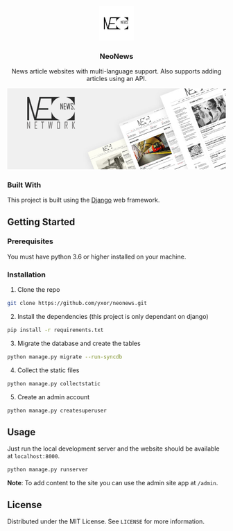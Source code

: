 <br />
<p align="center">
  <a href="#">
    <img src=".github/logo.png" alt="Logo" width="80" height="80">
  </a>

  <h3 align="center">NeoNews</h3>

  <p align="center">
    News article websites with multi-language support. Also supports adding articles using an API.
    <br />
  </p>
</p>


[![Product Name Screen Shot][product-screenshot]](#)


### Built With

This project is built using the [Django](https://www.djangoproject.com/) web framework.

## Getting Started

### Prerequisites

You must have python 3.6 or higher installed on your machine.

### Installation

1. Clone the repo

```sh
git clone https://github.com/yxor/neonews.git
```

2. Install the dependencies (this project is only dependant on django)

```sh
pip install -r requirements.txt
```

3. Migrate the database and create the tables

```sh
python manage.py migrate --run-syncdb
```

4. Collect the static files

```sh
python manage.py collectstatic
```

5. Create an admin account

```sh
python manage.py createsuperuser
```

## Usage

Just run the local development server and the website should be available at `localhost:8000`.

```sh
python manage.py runserver
```

**Note**: To add content to the site you can use the admin site app at `/admin`.

## License

Distributed under the MIT License. See `LICENSE` for more information.

[product-screenshot]: .github/social.png
